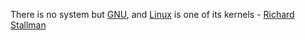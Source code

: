There is no system but [GNU](https://www.gnu.org/), and [Linux](https://opensource.com/resources/linux) is one of its kernels - [Richard Stallman](https://stallman.org/saint.html)

<!---
willcclark/willcclark is a ✨ special ✨ repository because its `README.md` (this file) appears on your GitHub profile.
You can click the Preview link to take a look at your changes.
--->
